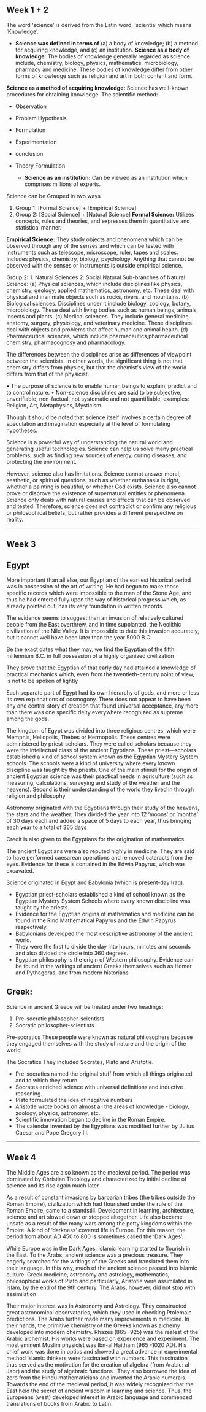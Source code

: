 ## Week 1 + 2
 
 The word ‘science’ is derived from the Latin word, ‘scientia’ which means ‘Knowledge’.
- **Science was defined in terms of**
	(a) a body of knowledge;
	(b) a method for acquiring knowledge, and
	(c) an institution.
**Science as a body of knowledge:** The bodies of knowledge generally regarded as science include, chemistry, biology, physics, mathematics, microbiology, pharmacy and medicine. These bodies of knowledge differ from other forms of knowledge such as religion and art in both content and form.

**Science as a method of acquiring knowledge:** Science has well-known procedures for obtaining knowledge. 
The scientific method:
- Observation
- Problem Hypothesis
- Formulation
- Experimentation
- conclusion
- Theory Formulation

  - **Science as an institution:** Can be viewed as an institution which comprises millions of experts.

Science can be Grouped in two ways
1. Group 1: [Formal Science] + [Empirical Science]
2. Group 2: [Social Science] + [Natural Science]
**Formal Science:** Utilizes concepts, rules and theories, and expresses them in quantitative and statistical manner.

**Empirical Science:** They study objects and phenomena which can be observed through any of the senses and which can be tested with instruments such as telescope, microscope, ruler, tapes and scales.  Includes physics, chemistry, biology, psychology. 
Anything that cannot be observed with the senses or instruments is outside empirical science.

Group 2:
		1. Natural Sciences
		2. Social Natural 
  Sub-branches of Natural Science:
		(a) Physical sciences, which include disciplines like physics, chemistry, geology, applied mathematics, astronomy, etc. These deal with physical and inanimate objects such as rocks, rivers, and mountains.
		(b) Biological sciences. Disciplines under it include biology, zoology, botany, microbiology. These deal with living bodies such as human beings, animals, insects and plants. 
		(c) Medical sciences. They include general medicine, anatomy, surgery, physiology, and veterinary medicine. These disciplines deal with objects and problems that affect human and animal health.
		(d) Pharmaceutical sciences, which include pharmaceutics,pharmaceutical chemistry, pharmacognosy and pharmacology. 

The differences between the disciplines arise as differences of viewpoint between the scientists. In other words, the significant thing is not that chemistry differs from physics, but that the chemist's view of the world differs from that of the physicist.

• The purpose of science is to enable human beings to explain,
predict and to control nature.
• Non-science disciplines are said to be subjective, unverifiable,
non-factual, not systematic and not quantifiable, examples: Religion, Art, Metaphysics, Mysticism.

Though it should be noted that science itself involves a certain degree of speculation and imagination especially at the level of formulating hypotheses.

Science is a powerful way of understanding the natural world and generating useful technologies. Science can help us solve many practical problems, such as finding new sources of energy, curing diseases, and protecting the environment.

However, science also has limitations. Science cannot answer moral, aesthetic, or spiritual questions, such as whether euthanasia is right, whether a painting is beautiful, or whether God exists. Science also cannot prove or disprove the existence of supernatural entities or phenomena. Science only deals with natural causes and effects that can be observed and tested. Therefore, science does not contradict or confirm any religious or philosophical beliefs, but rather provides a different perspective on reality.

---
## Week 3
## Egypt

More  important  than  all  else,  our  Egyptian  of  the  earliest  historical period was in possession of the art of writing. He had begun to make those specific records  which  were  impossible  to  the  man  of  the  Stone  Age,  and  thus  he  had entered fully upon the way of historical progress which, as already pointed out, has its very foundation in written records. 

The  evidence  seems  to  suggest  than  an  invasion  of  relatively  cultured people from the East overthrew, and in time supplanted, the Neolithic civilization of  the  Nile  Valley.  It  is  impossible  to  date  this  invasion  accurately,  but  it  cannot well  have been  later  than  the year 5000  B.C

Be the exact dates what they may, we find the Egyptian of the fifth millennium B.C. in full possession of a highly organized civilization


They prove that the Egyptian of that  early  day  had  attained  a  knowledge  of  practical  mechanics  which,  even  from the twentieth-century point of view, is not to be spoken of lightly 


Each  separate  part  of  Egypt  had  its  own  hierarchy  of  gods, and  more  or  less  its  own  explanations  of  cosmogony.  There  does  not  appear  to have  been  any  one  central  story  of  creation  that  found  universal  acceptance,  any more than there was one specific deity everywhere recognized as supreme among the  gods.

The  kingdom  of  Egypt  was  divided  into  three  religious  centres,  which were  Memphis,  Heliopolis,  Thebes  or  Hermopolis.  These  centres were  administered  by  priest-scholars.  They  were  called  scholars because they were the intellectual class of the ancient Egyptians. These priest—scholars established a kind of school system known as the Egyptian  Mystery  System    schools.  The  schools  were  a  kind  of  university  where    every  known  discipline    was  taught  by  the  priests. One  of  the  main  stimuli  for    the  origin  of  ancient  Egyptian science was their practical needs in agriculture (such as measuring,  calculations,  surveying  and  study  of  the  weather    and  the heavens). Second is their understanding  of the world they lived  in  through religion and philosophy 


Astronomy    originated    with    the      Egyptians      through      their   study  of  the heavens, the stars   and the weather. They divided the year  into 12 ‘moons’  or ‘months’  of 30 days   each  and added a space of 5  days    to  each  year,  thus    bringing  each  year    to  a  total  of  365  days

Credit is also given to the Egyptians for the origination of  mathematics

The    ancient  Egyptians  were    also  reputed  highly  in  medicine.  They are  said  to  have  performed  caesarean  operations and  removed  cataracts from the eyes. Evidence for these is contained in the Edwin  Papyrus,  which   was  excavated. 

Science originated in Egypt and Babylonia (which is present-day Iraq).
- Egyptian    priest-scholars    established    a      kind    of      school  known  as  the Egyptian Mystery System  Schools where every known discipline was taught by the priests.  
- Evidence for the Egyptian origins of mathematics  and medicine can be found   in   the  Rind   Mathematical   Papyrus  and   the  Edwin   Papyrus respectively. 
- Babylonians  developed the most  descriptive astronomy of  the  ancient world.  
- They  were  the  first  to  divide  the  day  into  hours,  minutes  and seconds and also divided the circle into 360 degrees.  
- Egyptian philosophy is the origin of Western philosophy. Evidence  can  be    found  in  the  writings    of    ancient  Greeks themselves  such  as  Homer  and  Pythagoras,  and  from  modern historians 

## Greek:
Science in ancient Greece will be treated under two headings:   
1.  Pre-socratic philosopher-scientists  
2.  Socratic philosopher-scientists

Pre-socratics  These people  were  known as  natural  philosophers  because  they  engaged  themselves  with  the  study  of    nature  and  the  origin  of    the world

The Socratics  They included Socrates, Plato and Aristotle. 

- Pre-socratics    named  the  original  stuff    from  which  all  things originated and to which they return. 
- Socrates  enriched  science  with  universal  definitions  and   inductive reasoning.  
- Plato formulated the idea of negative numbers  
- Aristotle  wrote  books  on  almost  all  the  areas    of    knowledge  - biology, zoology, physics, astronomy, etc.
- Scientific innovation began to decline in the Roman Empire.  
- The  calendar    invented  by  the  Egyptians  was  modified  further  by Julius Caesar and Pope Gregory III.

--- 
## Week 4
The  Middle  Ages  are  also  known  as  the  medieval  period.  The  period was  dominated  by  Christian  Theology  and  characterized  by  initial decline   of science and its rise again much later 

As  a  result  of constant invasions   by   barbarian   tribes  (the      tribes      outside   the   Roman   Empire), civilization which had flourished under the rule of  the  Roman  Empire,  came  to  a  standstill.  Development  in  learning, architecture,  science  and  art  slowed  down  or  stopped  altogether.  Life also  became  unsafe  as  a  result  of  the  many  wars  among  the  petty kingdoms  within  the  Empire.  A  kind  of  ‘darkness’  covered  life  in Europe. For this reason, the period from about AD 450 to 800  is sometimes called the ‘Dark Ages’. 

While Europe was in the Dark Ages, Islamic learning started to flourish in the East. To the Arabs, ancient science was a precious treasure. They eagerly searched for the writings of the Greeks and translated them into their  language.  In  this  way,  much  of  the  ancient  science  passed into  Islamic  culture.  Greek  medicine,  astronomy  and  astrology, mathematics,  philosophical  works  of  Plato  and  particularly,  Aristotle were  assimilated  in  Islam,  by  the  end  of  the  9th  century.  The  Arabs, however, did not stop with assimilation

Their major interest was in Astronomy and  Astrology.  They constructed great astronomical  observatories, which they used in checking Ptolemaic   predictions.   The  Arabs further  made  many  improvements  in  medicine.  In  their  hands,  the primitive chemistry of  the Greeks known as alchemy developed   into  modern chemistry. Rhazes (865 -925)  was  the realest of  the Arabic alchemist.  His  works  were  based  on  experience  and  experiment.  The most  eminent  Muslim  physicist  was  Ibn-al  Haitham  (965  -1020  AD). His  chief  work  was  done  in  optics  and  showed  a  great  advance  in experimental method Islamic  thinkers  were  fascinated with  numbers.  This  fascination  thus served as the motivation for  the creation of algebra (from Arabic: al-Jabr) and  the study of  algebraic functions . They also borrowed the idea of  zero from the Hindu mathematicians and invented the Arabic numerals. Towards    the  end  of    the  medieval  period,  it    was    widely  recognized that  the  East  held  the  secret  of  ancient  wisdom  in  learning  and  science. Thus, the Europeans (west)  developed  interest  in  Arabic  language  and    commenced  translations  of  books  from  Arabic  to  Latin.